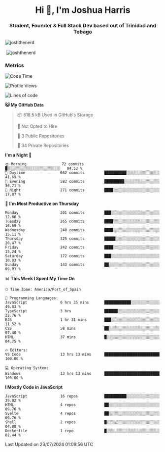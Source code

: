 <h1 align="center">Hi 👋, I'm Joshua Harris</h1>
<h3 align="center">Student, Founder & Full Stack Dev based out of Trinidad and Tobago</h3>

<p align="left"> <img src="https://komarev.com/ghpvc/?username=JoshTheDeveloperr" alt="joshthenerd" /> </p>

<p>&nbsp;<img align="center" src="https://github-readme-stats.vercel.app/api?username=JoshTheDeveloperr&show_icons=true&count_private=true" alt="joshthenerd" /></p>

### Metrics

<!--START_SECTION:waka-->
![Code Time](http://img.shields.io/badge/Code%20Time-860%20hrs%2047%20mins-blue)

![Profile Views](http://img.shields.io/badge/Profile%20Views-10-blue)

![Lines of code](https://img.shields.io/badge/From%20Hello%20World%20I%27ve%20Written-3.4%20million%20lines%20of%20code-blue)

**🐱 My GitHub Data** 

> 📦 618.5 kB Used in GitHub's Storage 
 > 
> 🚫 Not Opted to Hire
 > 
> 📜 3 Public Repositories 
 > 
> 🔑 34 Private Repositories 
 > 
**I'm a Night 🦉** 

```text
🌞 Morning                72 commits          █░░░░░░░░░░░░░░░░░░░░░░░░   04.53 % 
🌆 Daytime                662 commits         ██████████░░░░░░░░░░░░░░░   41.69 % 
🌃 Evening                583 commits         █████████░░░░░░░░░░░░░░░░   36.71 % 
🌙 Night                  271 commits         ████░░░░░░░░░░░░░░░░░░░░░   17.07 % 
```
📅 **I'm Most Productive on Thursday** 

```text
Monday                   201 commits         ███░░░░░░░░░░░░░░░░░░░░░░   12.66 % 
Tuesday                  265 commits         ████░░░░░░░░░░░░░░░░░░░░░   16.69 % 
Wednesday                240 commits         ████░░░░░░░░░░░░░░░░░░░░░   15.11 % 
Thursday                 325 commits         █████░░░░░░░░░░░░░░░░░░░░   20.47 % 
Friday                   242 commits         ████░░░░░░░░░░░░░░░░░░░░░   15.24 % 
Saturday                 172 commits         ███░░░░░░░░░░░░░░░░░░░░░░   10.83 % 
Sunday                   143 commits         ██░░░░░░░░░░░░░░░░░░░░░░░   09.01 % 
```


📊 **This Week I Spent My Time On** 

```text
🕑︎ Time Zone: America/Port_of_Spain

💬 Programming Languages: 
JavaScript               6 hrs 35 mins       ████████████░░░░░░░░░░░░░   49.83 % 
TypeScript               3 hrs               ██████░░░░░░░░░░░░░░░░░░░   22.76 % 
EJS                      1 hr 31 mins        ███░░░░░░░░░░░░░░░░░░░░░░   11.52 % 
CSS                      58 mins             ██░░░░░░░░░░░░░░░░░░░░░░░   07.40 % 
HTML                     37 mins             █░░░░░░░░░░░░░░░░░░░░░░░░   04.75 % 

🔥 Editors: 
VS Code                  13 hrs 13 mins      █████████████████████████   100.00 % 

💻 Operating System: 
Windows                  13 hrs 13 mins      █████████████████████████   100.00 % 
```

**I Mostly Code in JavaScript** 

```text
JavaScript               16 repos            ██████████░░░░░░░░░░░░░░░   39.02 % 
HTML                     4 repos             ██░░░░░░░░░░░░░░░░░░░░░░░   09.76 % 
Svelte                   4 repos             ██░░░░░░░░░░░░░░░░░░░░░░░   09.76 % 
Shell                    2 repos             █░░░░░░░░░░░░░░░░░░░░░░░░   04.88 % 
Dockerfile               1 repo              █░░░░░░░░░░░░░░░░░░░░░░░░   02.44 % 
```




 Last Updated on 23/07/2024 01:09:56 UTC
<!--END_SECTION:waka-->
